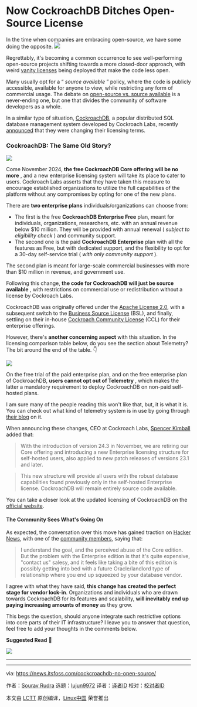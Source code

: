 [#]: subject: "Now CockroachDB Ditches Open-Source License"
[#]: via: "https://news.itsfoss.com/cockcroachdb-no-open-source/"
[#]: author: "Sourav Rudra https://news.itsfoss.com/author/sourav/"
[#]: collector: "lujun9972/lctt-scripts-1705972010"
[#]: translator: " "
[#]: reviewer: " "
[#]: publisher: " "
[#]: url: " "

Now CockroachDB Ditches Open-Source License
======
In the time when companies are embracing open-source, we have some doing
the opposite.
[![][1]][2]

Regrettably, it's becoming a common occurrence to see well-performing open-source projects shifting towards a more closed-door approach, with weird [vanity licenses][3] being deployed that make the code less open.

Many usually opt for a “ _source available_ ” policy, where the code is publicly accessible, available for anyone to view, while restricting any form of commercial usage. The debate on [open-source vs. source available][4] is a never-ending one, but one that divides the community of software developers as a whole.

In a similar type of situation, [CockroachDB][5], a popular distributed SQL database management system developed by Cockroach Labs, recently [announced][6] that they were changing their licensing terms.

### CockroachDB: The Same Old Story?

![][7]

Come November 2024, **the free CockroachDB Core offering will be no more** , and a new enterprise licensing system will take its place to cater to users. Cockroach Labs asserts that they have taken this measure to encourage established organizations to utilize the full capabilities of the platform without any compromises by opting for one of the new plans.

There are **two enterprise plans** individuals/organizations can choose from:

  * The first is the free **CockroachDB Enterprise Free** plan, meant for individuals, organizations, researchers, etc. with an annual revenue below $10 million. They will be provided with annual renewal ( _subject to eligibility check_ ) and community support.
  * The second one is the paid **CockroachDB Enterprise** plan with all the features as Free, but with dedicated support, and the flexibility to opt for a 30-day self-service trial ( _with only community support_ ).



The second plan is meant for large-scale commercial businesses with more than $10 million in revenue, and government use.

Following this change, **the code for CockroachDB will just be source available** , with restrictions on commercial use or redistribution without a license by Cockroach Labs.

CockroachDB was originally offered under the [Apache License 2.0][8], with a subsequent switch to the [Business Source License][9] (BSL), and finally, settling on their in-house [Cockroach Community License][10] (CCL) for their enterprise offerings.

However, there's **another concerning aspect** with this situation. In the licensing comparison table below, do you see the section about Telemetry? The bit around the end of the table. 👇

![][11]

On the free trial of the paid enterprise plan, and on the free enterprise plan of CockroachDB, **users cannot opt out of Telemetry** , which makes the latter a mandatory requirement to deploy CockroachDB on non-paid self-hosted plans.

I am sure many of the people reading this won't like that, but, it is what it is. You can check out what kind of telemetry system is in use by going through [their blog][12] on it.

When announcing these changes, CEO at Cockroach Labs, [Spencer Kimball][13] added that:

> With the introduction of version 24.3 in November, we are retiring our Core offering and introducing a new Enterprise licensing structure for self-hosted users, also applied to new patch releases of versions 23.1 and later.

> This new structure will provide all users with the robust database capabilities found previously only in the self-hosted Enterprise license. CockroachDB will remain entirely source code available.

You can take a closer look at the updated licensing of CockroachDB on the [official website][14].

#### The Community Sees What's Going On

As expected, the conversation over this move has gained traction on [Hacker News][15], with one of the [community members][16], saying that:

> I understand the goal, and the perceived abuse of the Core edition. But the problem with the Enterprise edition is that it's quite expensive, "contact us" salesy, and it feels like taking a bite of this edition is possibly getting into bed with a future Oracle/landlord type of relationship where you end up squeezed by your database vendor.

I agree with what they have said, **this change has created the perfect stage for vendor lock-in**. Organizations and individuals who are drawn towards CockroachDB for its features and scalability, **will inevitably end up paying increasing amounts of money** as they grow.

This begs the question, should anyone integrate such restrictive options into core parts of their IT infrastructure? I leave you to answer that question, feel free to add your thoughts in the comments below.

**Suggested Read** 📖

![][17]

* * *

--------------------------------------------------------------------------------

via: https://news.itsfoss.com/cockcroachdb-no-open-source/

作者：[Sourav Rudra][a]
选题：[lujun9972][b]
译者：[译者ID](https://github.com/译者ID)
校对：[校对者ID](https://github.com/校对者ID)

本文由 [LCTT](https://github.com/LCTT/TranslateProject) 原创编译，[Linux中国](https://linux.cn/) 荣誉推出

[a]: https://news.itsfoss.com/author/sourav/
[b]: https://github.com/lujun9972
[1]: https://news.itsfoss.com/assets/images/pikapods-banner-v3.webp
[2]: https://www.pikapods.com/?utm_campaign=banner-2024-05&utm_source=itsfoss
[3]: https://en.wikipedia.org/wiki/License_proliferation#:~:text=%5B16%5D-,Vanity%20licenses,-%5Bedit%5D
[4]: https://news.itsfoss.com/open-source-source-available/
[5]: https://www.cockroachlabs.com/
[6]: https://www.cockroachlabs.com/blog/enterprise-license-announcement/
[7]: https://news.itsfoss.com/content/images/2024/08/CockroachDB_a.jpg
[8]: https://www.apache.org/licenses/LICENSE-2.0
[9]: https://en.wikipedia.org/wiki/Business_Source_License
[10]: https://www.cockroachlabs.com/cockroachdb-community-license/
[11]: https://news.itsfoss.com/content/images/2024/08/CockroachDB_b.jpg
[12]: https://www.cockroachlabs.com/blog/opentelemetry-collector-cockroachdb-datadog/
[13]: https://www.linkedin.com/in/spencerwkimball
[14]: https://www.cockroachlabs.com/enterprise-license-update/
[15]: https://news.ycombinator.com/item?id=41256222
[16]: https://news.ycombinator.com/user?id=AYBABTME
[17]: https://news.itsfoss.com/content/images/size/w256h256/2022/08/android-chrome-192x192.png
